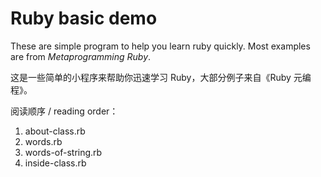 # Ruby basic demo

These are simple program to help you learn ruby quickly. Most examples are from *Metaprogramming Ruby*.

这是一些简单的小程序来帮助你迅速学习 Ruby，大部分例子来自《Ruby 元编程》。

阅读顺序 / reading order：

1. about-class.rb
2. words.rb
3. words-of-string.rb
3. inside-class.rb
